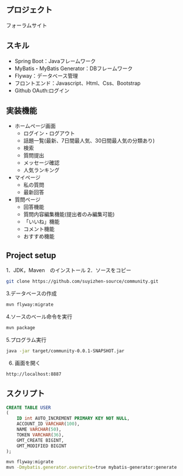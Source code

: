 ## プロジェクト
フォーラムサイト
## スキル
-   Spring Boot：Javaフレームワーク
-   MyBatis・MyBatis Generator：DBフレームワーク
-   Flyway：データベース管理
-   フロントエンド：Javascript、Html、Css、Bootstrap
-   Github OAuth:ログイン
## 実装機能
-   ホームページ画面
    -   ログイン・ログアウト
    -   話題一覧(最新、7日間最人気、30日間最人気の分類あり)
    -   検索
    -   質問提出
    -   メッセージ確認
    -   人気ランキング
-   マイページ
    -   私の質問
    -   最新回答
-   質問ページ
    -   回答機能
    -   質問内容編集機能(提出者のみ編集可能)
    -   「いいね」機能
    -   コメント機能
    -   おすすめ機能

## Project setup
1．JDK，Maven　のインストール
2．ソースをコピー
```sh
git clone https://github.com/suyizhen-source/community.git
```
3.データベースの作成
```sh
mvn flyway:migrate
```
4.ソースのベール命令を実行
```sh
mvn package
```
5.プログラム実行
```sh
java -jar target/community-0.0.1-SNAPSHOT.jar
```
6. 画面を開く
```
http://localhost:8887
```

## スクリプト
```sql
CREATE TABLE USER
(
    ID int AUTO_INCREMENT PRIMARY KEY NOT NULL,
    ACCOUNT_ID VARCHAR(100),
    NAME VARCHAR(50),
    TOKEN VARCHAR(36),
    GMT_CREATE BIGINT,
    GMT_MODIFIED BIGINT
);
```
```bash
mvn flyway:migrate
mvn -Dmybatis.generator.overwrite=true mybatis-generator:generate
```